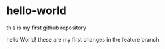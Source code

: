 # hello-world
this is my first github repository

hello World!
these are my first changes in the feature branch
